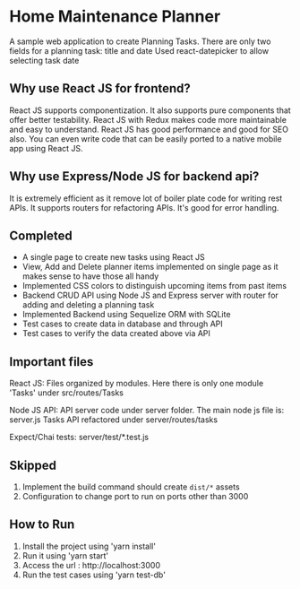 # Home Maintenance Planner

A sample web application to create Planning Tasks. There are only two fields for a planning task: title and date
Used react-datepicker to allow selecting task date

## Why use React JS for frontend?

React JS supports componentization. It also supports pure components that offer better testability. React JS with Redux makes code more maintainable and easy to understand. React JS has good performance and good for SEO also. You can even write code that can be easily ported to a native mobile app using React JS.

## Why use Express/Node JS for backend api?

It is extremely efficient as it remove lot of boiler plate code for writing rest APIs. It supports routers for refactoring APIs. It's good for error handling.

## Completed 

* A single page to create new tasks using React JS
* View, Add and Delete planner items implemented on single page as it makes sense to have those all handy
* Implemented CSS colors to distinguish upcoming items from past items
* Backend CRUD API using Node JS and Express server with router for adding and deleting a planning task
* Implemented Backend using Sequelize ORM with SQLite
* Test cases to create data in database and through API
* Test cases to verify the data created above via API

## Important files

React JS:
	Files organized by modules. Here there is only one module 'Tasks' under src/routes/Tasks

Node JS API:
	API server code under server folder. The main node js file is: server.js
	Tasks API refactored under server/routes/tasks

Expect/Chai tests:
	server/test/*.test.js


## Skipped
1. Implement the build command should create `dist/*` assets
2. Configuration to change port to run on ports other than 3000
 
## How to Run
1. Install the project using 'yarn install'
2. Run it using 'yarn start'
3. Access the url : http://localhost:3000
4. Run the test cases using 'yarn test-db'
